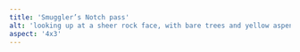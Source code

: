 ```yaml
---
title: 'Smuggler’s Notch pass'
alt: 'looking up at a sheer rock face, with bare trees and yellow aspen leaves in the foreground'
aspect: '4x3'
---
```


